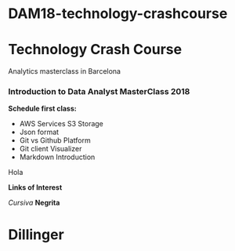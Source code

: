 # DAM18-technology-crashcourse
# Technology Crash Course
Analytics masterclass in Barcelona
### Introduction to Data Analyst MasterClass 2018
**Schedule first class:**
- AWS Services S3 Storage
- Json format
- Git vs Github Platform
- Git client Visualizer
- Markdown Introduction

Hola

**Links of Interest**

*Cursiva*
**Negrita**
# Dillinger
